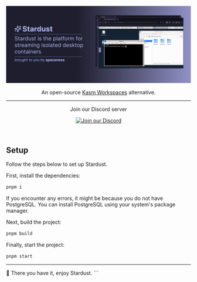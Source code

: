 <img alt="Stardust banner" src="media/banner.png">
<p align="center">An open-source <a href="https://kasmweb.com">Kasm Workspaces</a> alternative.<br></p>
<hr>
<p align="center">Join our Discord server</p>
<p align="center">
    <a href="https://discord.gg/xyW6kqrSf5">
        <img alt="Join our Discord" src="https://cdn.prod.website-files.com/6257adef93867e50d84d30e2/636e0b5061df29d55a92d945_full_logo_blurple_RGB.svg" width="200">
    </a>
</p>
<br>

## Setup

Follow the steps below to set up Stardust.

First, install the dependencies:

```bash
pnpm i
```

If you encounter any errors, it might be because you do not have PostgreSQL. You can install PostgreSQL using your system's package manager.

Next, build the project:

```bash
pnpm build
```

Finally, start the project:

```bash
pnpm start
```

<hr>
🎉 There you have it, enjoy Stardust.
```
